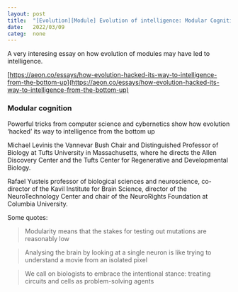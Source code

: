 ```yaml
---
layout: post
title:  "[Evolution][Module] Evolution of intelligence: Modular Cognition"
date:   2022/03/09
categ:  none
---
```






A very interesing essay on how evolution of modules may have led to intelligence. 



[https://aeon.co/essays/how-evolution-hacked-its-way-to-intelligence-from-the-bottom-up](https://aeon.co/essays/how-evolution-hacked-its-way-to-intelligence-from-the-bottom-up)



### Modular cognition

Powerful tricks from computer science and cybernetics show how evolution ‘hacked’ its way to intelligence from the bottom up


Michael Levinis the Vannevar Bush Chair and Distinguished Professor of Biology at Tufts University in Massachusetts, where he directs the Allen Discovery Center and the Tufts Center for Regenerative and Developmental Biology.

Rafael Yusteis professor of biological sciences and neuroscience, co-director of the Kavil Institute for Brain Science, director of the NeuroTechnology Center and chair of the NeuroRights Foundation at Columbia University.

Some quotes:

> Modularity means that the stakes for testing out mutations are reasonably low

> Analysing the brain by looking at a single neuron is like trying to understand a movie from an isolated pixel

> We call on biologists to embrace the intentional stance: treating circuits and cells as problem-solving agents



 

